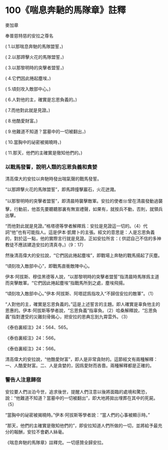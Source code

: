 # 100《喘息奔馳的馬隊章》註釋

麥加章

奉普慈特慈的安拉之尊名

( 1.以那喘息奔馳的馬隊盟誓，) 

( 2.以那蹄擊火花的馬隊盟誓，) 

( 3.以那黎明時的突擊者盟誓，) 

( 4.它們因此捲起塵埃，)

( 5.頃刻攻入敵部中心。)

( 6.人對他的主，確實是忘恩負義的。) 

( 7.而他對此就是見證。)

( 8.他酷愛財富。)

( 9.他難道不知道？當墓中的一切被翻出，) 

( 10.當胸中的祕密被揭曉時，)

( 11.那天，他們的主確實是徹知他們的。)

### 以戰馬發誓，說明人類的忘恩負義和貪婪

清高偉大的安拉以奔馳時發出喘氣聲的戰馬發誓。

“以那蹄擊火花的馬隊盟誓”，即馬蹄撞擊巖石，火花迸濺。

“以那黎明時的突擊者盟誓”，即清晨時襲擊敵軍。安拉的使者ﷺ曾在清晨發動過襲擊，行動前，他首先要聽聽那裏有無宣禮聲，如果有，就按兵不動，否則，就領兵出擊。

“而他對此就是見證。”格塔德等學者解釋爲：安拉是見證這一切的。（4）代詞“他”也有可能指人。這是伊本·凱爾卜的主張。經文的意思是：人是忘恩負義的，對於這一點，他的實際言行就是見證。正如安拉所言：( 供認自己不信的多神教徒不應該建造安拉的清真寺。)（9：17）

然後清高偉大的安拉說，“它們因此捲起塵埃”，即戰場上奔馳的戰馬揚起了灰塵。

“頃刻攻入敵部中心”，即戰馬直衝敵陣中心。

伊本·阿拔斯、穆佳黑德等人說，“以那黎明時的突擊者盟誓”指清晨時馬隊爲主道而突擊敵軍。“它們因此捲起塵埃”指戰馬所到之處，塵埃飛揚。

“頃刻攻入敵部中心。”伊本·阿拔斯、阿塔認爲指攻入“不歸信安拉的敵軍”。（1）

“人對他的主，確實是忘恩負義的。”這是上述誓言的主題。即人確實是辜負他主的恩惠的。伊本·阿拔斯等學者說，“忘恩負義”指辜負。（2）哈桑解釋說，“忘恩負義”指對遭受的災難刻骨銘心，把安拉的恩典忘到九霄雲外。（3）

《泰伯裏經注》24：564、565。

《泰伯裏經注》24：566。

《泰伯裏經注》24：566。

清高偉大的安拉說，“他酷愛財富”，即人是非常貪財的。這節經文有兩種解釋：一、人酷愛財富。二、人是貪婪的，因爲愛財而吝嗇。兩種解釋都是正確的。

### 警告人注意歸宿

安拉要人們淡泊今世，追求後世，提醒人們注意以後將面臨的處境和驚恐，說：“他難道不知道？當墓中的一切被翻出”，即大地將拋出埋葬在其中的死屍。（5）

“當胸中的祕密被揭曉時。”伊本·阿拔斯等學者說：“當人們的心事被顯示時。”

“那天，他們的主確實是徹知他們的”，即安拉知道人們所做的一切，並將給予最充分的報酬，安拉不會虧人絲毫。

《喘息奔馳的馬隊章》註釋完。一切感贊全歸安拉。

